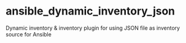 # ansible_dynamic_inventory_json
Dynamic inventory &amp; inventory plugin for using JSON file as inventory source for Ansible
